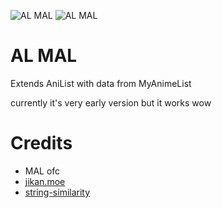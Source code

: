 ![AL MAL](https://raw.githubusercontent.com/pizza61/al-mal/master/icons/icon-48.png)
![AL MAL](https://i.imgur.com/pXqpKNZ.png)

# AL MAL
Extends AniList with data from MyAnimeList

currently it's very early version but it works wow

# Credits
* MAL ofc
* [jikan.moe](https://jikan.moe)
* [string-similarity](https://github.com/aceakash/string-similarity)